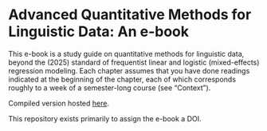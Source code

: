 # Advanced Quantitative Methods for Linguistic Data: An e-book

 This e-book is a study guide on quantitative methods for linguistic data, beyond the (2025) standard of frequentist linear and logistic (mixed-effects) regression modeling. Each chapter assumes that you have done readings indicated at the beginning of the chapter, each of which corresponds roughly to a week of a semester-long course (see “Context”).

Compiled version hosted [here](https://people.linguistics.mcgill.ca/~morgan/adv-quant-methods/).

This repository exists primarily to assign the e-book a DOI.
